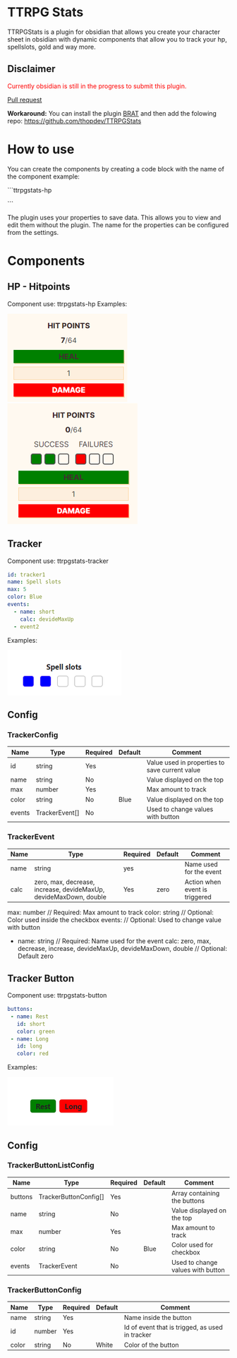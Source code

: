 # TTRPG Stats 
TTRPGStats is a plugin for obsidian that allows you create your character sheet in obsidian with dynamic components that allow you to track your hp, spellslots, gold and way more.

## Disclaimer
<span style="color:red">Currently obsidian is still in the progress to submit this plugin. </span>

[Pull request](https://github.com/obsidianmd/obsidian-releases/pull/6847)

**Workaround:**
You can install the plugin [BRAT](https://obsidian.md/plugins?id=obsidian42-brat)
and then add the folowing repo: https://github.com/thopdev/TTRPGStats
# How to use
You can create the components by creating a code block with the name of the component example:

 \```ttrpgstats-hp

 \```

 The plugin uses your properties to save data. This allows you to view and edit them without the plugin. The name for the properties can be configured from the settings.

# Components
## HP - Hitpoints
Component use: ttrpgstats-hp
Examples:

![hp component](docs/resources/images/hp.png)
![hp with death save componenent](docs/resources/images/hp-deathsaves.png)


## Tracker
Component use:
ttrpgstats-tracker
```yaml
id: tracker1 
name: Spell slots
max: 5 
color: Blue
events:
  - name: short
    calc: devideMaxUp
  - event2
```
Examples:

![tracker](docs/resources/images/tracker.png)

## Config
### TrackerConfig
| Name   | Type           | Required | Default | Comment                                        |
|--------|----------------|----------|---------|------------------------------------------------|
| id     | string         | Yes      |         | Value used in properties to save current value |
| name   | string         | No       |         | Value displayed on the top                     |
| max    | number         | Yes      |         | Max amount to track                            |
| color  | string         | No       | Blue    | Value displayed on the top                     |
| events | TrackerEvent[] | No       |         | Used to change values with button              |

### TrackerEvent
| Name | Type                                                              | Required | Default | Comment                        |
|------|-------------------------------------------------------------------|----------|---------|--------------------------------|
| name | string                                                            | yes      |         | Name used for the event        |
| calc | zero, max, decrease, increase, devideMaxUp, devideMaxDown, double | Yes      | zero    | Action when event is triggered |

max: number // Required: Max amount to track
color: string // Optional: Color used inside the checkbox
events: // Optional: Used to change value with button
  - name: string // Required: Name used for the event
    calc: zero, max, decrease, increase, devideMaxUp, devideMaxDown, double // Optional: Default zero 

## Tracker Button
Component use:
ttrpgstats-button
```yaml
buttons:
 - name: Rest
   id: short
   color: green
 - name: Long
   id: long
   color: red
```

Examples: 

![tracker-buttons](docs/resources/images/tracker-buttons.png)

## Config
### TrackerButtonListConfig
| Name    | Type                  | Required | Default | Comment                           |
|---------|-----------------------|----------|---------|-----------------------------------|
| buttons | TrackerButtonConfig[] | Yes      |         | Array containing the buttons      |
| name    | string                | No       |         | Value displayed on the top        |
| max     | number                | Yes      |         | Max amount to track               |
| color   | string                | No       | Blue    | Color used for checkbox           |
| events  | TrackerEvent          | No       |         | Used to change values with button |

### TrackerButtonConfig
| Name  | Type   | Required | Default | Comment                                         |
|-------|--------|----------|---------|-------------------------------------------------|
| name  | string | Yes      |         | Name inside the button                          |
| id    | number | Yes      |         | Id of event that is trigged, as used in tracker |
| color | string | No       | White   | Color of the button                             |
